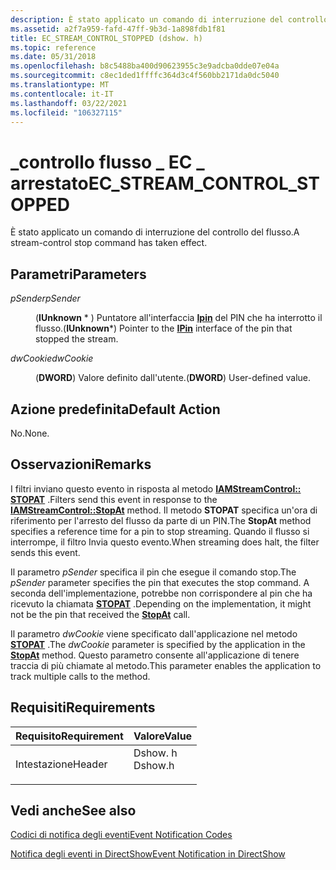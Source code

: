 ```yaml
---
description: È stato applicato un comando di interruzione del controllo del flusso.
ms.assetid: a2f7a959-fafd-47ff-9b3d-1a898fdb1f81
title: EC_STREAM_CONTROL_STOPPED (dshow. h)
ms.topic: reference
ms.date: 05/31/2018
ms.openlocfilehash: b8c5488ba400d90623955c3e9adcba0dde07e04a
ms.sourcegitcommit: c8ec1ded1ffffc364d3c4f560bb2171da0dc5040
ms.translationtype: MT
ms.contentlocale: it-IT
ms.lasthandoff: 03/22/2021
ms.locfileid: "106327115"
---
```

# <a name="ec_stream_control_stopped"></a><span data-ttu-id="a5849-103">\_controllo flusso \_ EC \_ arrestato</span><span class="sxs-lookup"><span data-stu-id="a5849-103">EC\_STREAM\_CONTROL\_STOPPED</span></span>

<span data-ttu-id="a5849-104">È stato applicato un comando di interruzione del controllo del flusso.</span><span class="sxs-lookup"><span data-stu-id="a5849-104">A stream-control stop command has taken effect.</span></span>

## <a name="parameters"></a><span data-ttu-id="a5849-105">Parametri</span><span class="sxs-lookup"><span data-stu-id="a5849-105">Parameters</span></span>

<dl> <dt>

<span data-ttu-id="a5849-106"><span id="pSender"></span><span id="psender"></span><span id="PSENDER"></span>*pSender*</span><span class="sxs-lookup"><span data-stu-id="a5849-106"><span id="pSender"></span><span id="psender"></span><span id="PSENDER"></span>*pSender*</span></span>
</dt> <dd>

<span data-ttu-id="a5849-107">(**IUnknown** \* ) Puntatore all'interfaccia [**Ipin**](/windows/desktop/api/Strmif/nn-strmif-ipin) del PIN che ha interrotto il flusso.</span><span class="sxs-lookup"><span data-stu-id="a5849-107">(**IUnknown**\*) Pointer to the [**IPin**](/windows/desktop/api/Strmif/nn-strmif-ipin) interface of the pin that stopped the stream.</span></span>

</dd> <dt>

<span data-ttu-id="a5849-108"><span id="dwCookie"></span><span id="dwcookie"></span><span id="DWCOOKIE"></span>*dwCookie*</span><span class="sxs-lookup"><span data-stu-id="a5849-108"><span id="dwCookie"></span><span id="dwcookie"></span><span id="DWCOOKIE"></span>*dwCookie*</span></span>
</dt> <dd>

<span data-ttu-id="a5849-109">(**DWORD**) Valore definito dall'utente.</span><span class="sxs-lookup"><span data-stu-id="a5849-109">(**DWORD**) User-defined value.</span></span>

</dd> </dl>

## <a name="default-action"></a><span data-ttu-id="a5849-110">Azione predefinita</span><span class="sxs-lookup"><span data-stu-id="a5849-110">Default Action</span></span>

<span data-ttu-id="a5849-111">No.</span><span class="sxs-lookup"><span data-stu-id="a5849-111">None.</span></span>

## <a name="remarks"></a><span data-ttu-id="a5849-112">Osservazioni</span><span class="sxs-lookup"><span data-stu-id="a5849-112">Remarks</span></span>

<span data-ttu-id="a5849-113">I filtri inviano questo evento in risposta al metodo [**IAMStreamControl:: STOPAT**](/windows/desktop/api/Strmif/nf-strmif-iamstreamcontrol-stopat) .</span><span class="sxs-lookup"><span data-stu-id="a5849-113">Filters send this event in response to the [**IAMStreamControl::StopAt**](/windows/desktop/api/Strmif/nf-strmif-iamstreamcontrol-stopat) method.</span></span> <span data-ttu-id="a5849-114">Il metodo **STOPAT** specifica un'ora di riferimento per l'arresto del flusso da parte di un PIN.</span><span class="sxs-lookup"><span data-stu-id="a5849-114">The **StopAt** method specifies a reference time for a pin to stop streaming.</span></span> <span data-ttu-id="a5849-115">Quando il flusso si interrompe, il filtro Invia questo evento.</span><span class="sxs-lookup"><span data-stu-id="a5849-115">When streaming does halt, the filter sends this event.</span></span>

<span data-ttu-id="a5849-116">Il parametro *pSender* specifica il pin che esegue il comando stop.</span><span class="sxs-lookup"><span data-stu-id="a5849-116">The *pSender* parameter specifies the pin that executes the stop command.</span></span> <span data-ttu-id="a5849-117">A seconda dell'implementazione, potrebbe non corrispondere al pin che ha ricevuto la chiamata [**STOPAT**](/windows/desktop/api/Strmif/nf-strmif-iamstreamcontrol-stopat) .</span><span class="sxs-lookup"><span data-stu-id="a5849-117">Depending on the implementation, it might not be the pin that received the [**StopAt**](/windows/desktop/api/Strmif/nf-strmif-iamstreamcontrol-stopat) call.</span></span>

<span data-ttu-id="a5849-118">Il parametro *dwCookie* viene specificato dall'applicazione nel metodo [**STOPAT**](/windows/desktop/api/Strmif/nf-strmif-iamstreamcontrol-stopat) .</span><span class="sxs-lookup"><span data-stu-id="a5849-118">The *dwCookie* parameter is specified by the application in the [**StopAt**](/windows/desktop/api/Strmif/nf-strmif-iamstreamcontrol-stopat) method.</span></span> <span data-ttu-id="a5849-119">Questo parametro consente all'applicazione di tenere traccia di più chiamate al metodo.</span><span class="sxs-lookup"><span data-stu-id="a5849-119">This parameter enables the application to track multiple calls to the method.</span></span>

## <a name="requirements"></a><span data-ttu-id="a5849-120">Requisiti</span><span class="sxs-lookup"><span data-stu-id="a5849-120">Requirements</span></span>



| <span data-ttu-id="a5849-121">Requisito</span><span class="sxs-lookup"><span data-stu-id="a5849-121">Requirement</span></span> | <span data-ttu-id="a5849-122">Valore</span><span class="sxs-lookup"><span data-stu-id="a5849-122">Value</span></span> |
|-------------------|------------------------------------------------------------------------------------|
| <span data-ttu-id="a5849-123">Intestazione</span><span class="sxs-lookup"><span data-stu-id="a5849-123">Header</span></span><br/> | <dl> <span data-ttu-id="a5849-124"><dt>Dshow. h</dt></span><span class="sxs-lookup"><span data-stu-id="a5849-124"><dt>Dshow.h</dt></span></span> </dl> |



## <a name="see-also"></a><span data-ttu-id="a5849-125">Vedi anche</span><span class="sxs-lookup"><span data-stu-id="a5849-125">See also</span></span>

<dl> <dt>

[<span data-ttu-id="a5849-126">Codici di notifica degli eventi</span><span class="sxs-lookup"><span data-stu-id="a5849-126">Event Notification Codes</span></span>](event-notification-codes.md)
</dt> <dt>

[<span data-ttu-id="a5849-127">Notifica degli eventi in DirectShow</span><span class="sxs-lookup"><span data-stu-id="a5849-127">Event Notification in DirectShow</span></span>](event-notification-in-directshow.md)
</dt> </dl>

 

 




